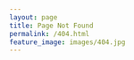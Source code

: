 ```yaml
---
layout: page
title: Page Not Found
permalink: /404.html
feature_image: images/404.jpg
---
```

<script>
    (function(){
        location.href = "pt/404.html"
    })()
</script>
